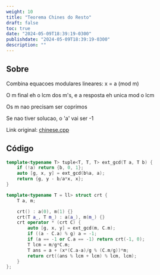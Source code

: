 ```yaml
---
weight: 10
title: "Teorema Chines do Resto"
draft: false
toc: true
date: "2024-05-09T18:39:19-0300"
publishdate: "2024-05-09T18:39:19-0300"
description: ""
---
```


## Sobre
 Combina equacoes modulares lineares: x = a (mod m)

 O m final eh o lcm dos m's, e a resposta eh unica mod o lcm

 Os m nao precisam ser coprimos

 Se nao tiver solucao, o 'a' vai ser -1



Link original: [chinese.cpp](https://github.com/brunomaletta/Biblioteca/tree/master/Codigo/Matematica/chinese.cpp)

## Código
```cpp
template<typename T> tuple<T, T, T> ext_gcd(T a, T b) {
    if (!a) return {b, 0, 1};
    auto [g, x, y] = ext_gcd(b%a, a);
    return {g, y - b/a*x, x};
}

template<typename T = ll> struct crt {
	T a, m;

	crt() : a(0), m(1) {}
	crt(T a_, T m_) : a(a_), m(m_) {}
	crt operator * (crt C) {
		auto [g, x, y] = ext_gcd(m, C.m);
		if ((a - C.a) % g) a = -1;
		if (a == -1 or C.a == -1) return crt(-1, 0);
		T lcm = m/g*C.m;
		T ans = a + (x*(C.a-a)/g % (C.m/g))*m;
		return crt((ans % lcm + lcm) % lcm, lcm);
	}
};
```
